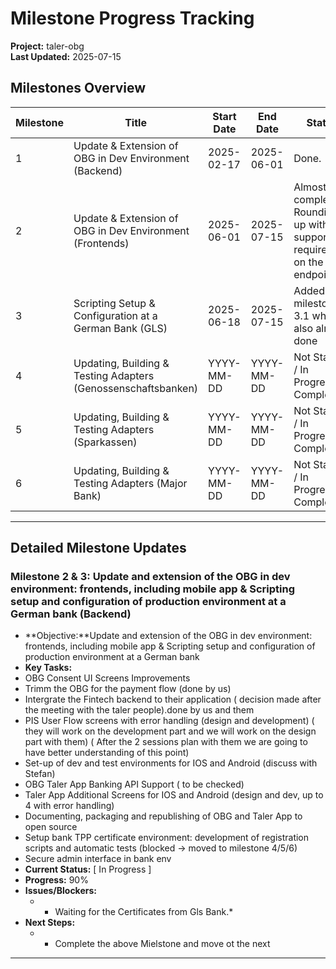 # Milestone Progress Tracking

**Project:** taler-obg  
**Last Updated:** 2025-07-15

## Milestones Overview

| Milestone | Title                                                         | Start Date | End Date   | Status                              | Progress (%) | Comments |
|-----------|---------------------------------------------------------------|------------|------------|-------------------------------------|--------------|----------|
| 1         | Update & Extension of OBG in Dev Environment (Backend)        | 2025-02-17 | 2025-06-01 |  Done.      |100%
| 2         | Update & Extension of OBG in Dev Environment (Frontends)        | 2025-06-01 | 2025-07-15 | Almost completed. Rounding up with the support requirement on the endpoint| 90%          |          |
| 3         | Scripting Setup & Configuration at a German Bank (GLS)          | 2025-06-18 | 2025-07-15| Added milestone 3.1 which is also almost done   | 85%          |          |
| 4         | Updating, Building & Testing Adapters (Genossenschaftsbanken)   | YYYY-MM-DD | YYYY-MM-DD | Not Started / In Progress / Completed | 0%           |          |
| 5         | Updating, Building & Testing Adapters (Sparkassen)             | YYYY-MM-DD | YYYY-MM-DD | Not Started / In Progress / Completed | 0%           |          |
| 6         | Updating, Building & Testing Adapters (Major Bank)             | YYYY-MM-DD | YYYY-MM-DD | Not Started / In Progress / Completed | 0%           |          |

---

## Detailed Milestone Updates

### Milestone 2 & 3: Update and extension of the OBG in dev environment: frontends, including mobile app & Scripting setup and configuration of production environment at a German bank (Backend)
- **Objective:**Update and extension of the OBG in dev environment: frontends, including mobile app & Scripting setup and configuration of production environment at a German bank 
- **Key Tasks:**
- OBG Consent UI Screens Improvements  
- Trimm the OBG for the payment flow  (done by us)
- Intergrate the Fintech backend to their application ( decision made after the meeting with the taler people).done by us and them
- PIS User Flow screens with error handling (design and development) ( they will work on the development part and we will work on the design part with them) ( After the 2 sessions plan with them we are going to have better understanding of this point)
- Set-up of dev and test environments for IOS and Android (discuss with Stefan)
- OBG Taler App Banking API Support ( to be checked)
- Taler App Additional Screens for IOS and Android (design and dev, up to 4 with error handling) 
- Documenting, packaging and republishing of OBG and Taler App to open source
- Setup bank TPP certificate environment: development of registration scripts and automatic tests  (blocked → moved to milestone 4/5/6)
- Secure admin interface in bank env
- **Current Status:** [ In Progress ]
- **Progress:** 90%
- **Issues/Blockers:**  
  - * Waiting for the Certificates from Gls Bank.*
- **Next Steps:**  
  - * Complete the above Mielstone and move ot the next

---
